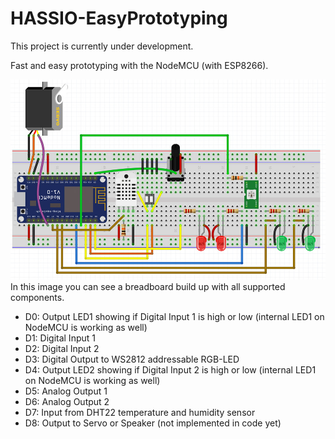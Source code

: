 # HASSIO-EasyPrototyping

This project is currently under development. 

Fast and easy prototyping with the NodeMCU (with ESP8266). 

![fritzing diagram](img/fritzing-diagram-breadboard.jpg)
In this image you can see a breadboard build up with all supported components.

- D0: Output LED1 showing if Digital Input 1 is high or low (internal LED1 on NodeMCU is working as well)
- D1: Digital Input 1
- D2: Digital Input 2
- D3: Digital Output to WS2812 addressable RGB-LED
- D4: Output LED2 showing if Digital Input 2 is high or low (internal LED1 on NodeMCU is working as well) 
- D5: Analog Output 1
- D6: Analog Output 2
- D7: Input from DHT22 temperature and humidity sensor
- D8: Output to Servo or Speaker (not implemented in code yet)

